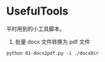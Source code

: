 # UsefulTools

平时用到的小工具脚本。

1. 批量 docx 文件转换为 pdf 文件

```shell
python 01-docx2pdf.py -i ./docxDir
```
